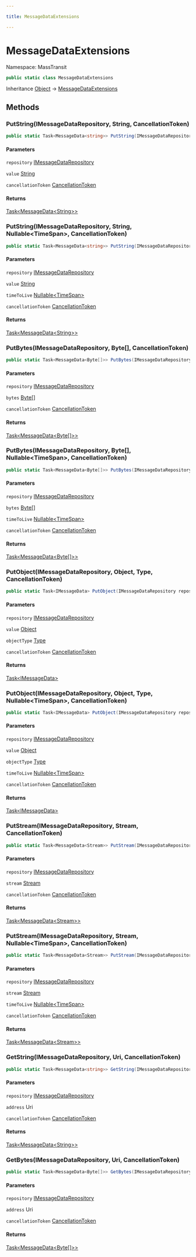 ```yaml
---

title: MessageDataExtensions

---
```


# MessageDataExtensions

Namespace: MassTransit

```csharp
public static class MessageDataExtensions
```

Inheritance [Object](https://learn.microsoft.com/en-us/dotnet/api/system.object) → [MessageDataExtensions](../masstransit/messagedataextensions)

## Methods

### **PutString(IMessageDataRepository, String, CancellationToken)**

```csharp
public static Task<MessageData<string>> PutString(IMessageDataRepository repository, string value, CancellationToken cancellationToken)
```

#### Parameters

`repository` [IMessageDataRepository](../../masstransit-abstractions/masstransit/imessagedatarepository)<br/>

`value` [String](https://learn.microsoft.com/en-us/dotnet/api/system.string)<br/>

`cancellationToken` [CancellationToken](https://learn.microsoft.com/en-us/dotnet/api/system.threading.cancellationtoken)<br/>

#### Returns

[Task\<MessageData\<String\>\>](https://learn.microsoft.com/en-us/dotnet/api/system.threading.tasks.task-1)<br/>

### **PutString(IMessageDataRepository, String, Nullable\<TimeSpan\>, CancellationToken)**

```csharp
public static Task<MessageData<string>> PutString(IMessageDataRepository repository, string value, Nullable<TimeSpan> timeToLive, CancellationToken cancellationToken)
```

#### Parameters

`repository` [IMessageDataRepository](../../masstransit-abstractions/masstransit/imessagedatarepository)<br/>

`value` [String](https://learn.microsoft.com/en-us/dotnet/api/system.string)<br/>

`timeToLive` [Nullable\<TimeSpan\>](https://learn.microsoft.com/en-us/dotnet/api/system.nullable-1)<br/>

`cancellationToken` [CancellationToken](https://learn.microsoft.com/en-us/dotnet/api/system.threading.cancellationtoken)<br/>

#### Returns

[Task\<MessageData\<String\>\>](https://learn.microsoft.com/en-us/dotnet/api/system.threading.tasks.task-1)<br/>

### **PutBytes(IMessageDataRepository, Byte[], CancellationToken)**

```csharp
public static Task<MessageData<Byte[]>> PutBytes(IMessageDataRepository repository, Byte[] bytes, CancellationToken cancellationToken)
```

#### Parameters

`repository` [IMessageDataRepository](../../masstransit-abstractions/masstransit/imessagedatarepository)<br/>

`bytes` [Byte[]](https://learn.microsoft.com/en-us/dotnet/api/system.byte)<br/>

`cancellationToken` [CancellationToken](https://learn.microsoft.com/en-us/dotnet/api/system.threading.cancellationtoken)<br/>

#### Returns

[Task\<MessageData\<Byte[]\>\>](https://learn.microsoft.com/en-us/dotnet/api/system.threading.tasks.task-1)<br/>

### **PutBytes(IMessageDataRepository, Byte[], Nullable\<TimeSpan\>, CancellationToken)**

```csharp
public static Task<MessageData<Byte[]>> PutBytes(IMessageDataRepository repository, Byte[] bytes, Nullable<TimeSpan> timeToLive, CancellationToken cancellationToken)
```

#### Parameters

`repository` [IMessageDataRepository](../../masstransit-abstractions/masstransit/imessagedatarepository)<br/>

`bytes` [Byte[]](https://learn.microsoft.com/en-us/dotnet/api/system.byte)<br/>

`timeToLive` [Nullable\<TimeSpan\>](https://learn.microsoft.com/en-us/dotnet/api/system.nullable-1)<br/>

`cancellationToken` [CancellationToken](https://learn.microsoft.com/en-us/dotnet/api/system.threading.cancellationtoken)<br/>

#### Returns

[Task\<MessageData\<Byte[]\>\>](https://learn.microsoft.com/en-us/dotnet/api/system.threading.tasks.task-1)<br/>

### **PutObject(IMessageDataRepository, Object, Type, CancellationToken)**

```csharp
public static Task<IMessageData> PutObject(IMessageDataRepository repository, object value, Type objectType, CancellationToken cancellationToken)
```

#### Parameters

`repository` [IMessageDataRepository](../../masstransit-abstractions/masstransit/imessagedatarepository)<br/>

`value` [Object](https://learn.microsoft.com/en-us/dotnet/api/system.object)<br/>

`objectType` [Type](https://learn.microsoft.com/en-us/dotnet/api/system.type)<br/>

`cancellationToken` [CancellationToken](https://learn.microsoft.com/en-us/dotnet/api/system.threading.cancellationtoken)<br/>

#### Returns

[Task\<IMessageData\>](https://learn.microsoft.com/en-us/dotnet/api/system.threading.tasks.task-1)<br/>

### **PutObject(IMessageDataRepository, Object, Type, Nullable\<TimeSpan\>, CancellationToken)**

```csharp
public static Task<IMessageData> PutObject(IMessageDataRepository repository, object value, Type objectType, Nullable<TimeSpan> timeToLive, CancellationToken cancellationToken)
```

#### Parameters

`repository` [IMessageDataRepository](../../masstransit-abstractions/masstransit/imessagedatarepository)<br/>

`value` [Object](https://learn.microsoft.com/en-us/dotnet/api/system.object)<br/>

`objectType` [Type](https://learn.microsoft.com/en-us/dotnet/api/system.type)<br/>

`timeToLive` [Nullable\<TimeSpan\>](https://learn.microsoft.com/en-us/dotnet/api/system.nullable-1)<br/>

`cancellationToken` [CancellationToken](https://learn.microsoft.com/en-us/dotnet/api/system.threading.cancellationtoken)<br/>

#### Returns

[Task\<IMessageData\>](https://learn.microsoft.com/en-us/dotnet/api/system.threading.tasks.task-1)<br/>

### **PutStream(IMessageDataRepository, Stream, CancellationToken)**

```csharp
public static Task<MessageData<Stream>> PutStream(IMessageDataRepository repository, Stream stream, CancellationToken cancellationToken)
```

#### Parameters

`repository` [IMessageDataRepository](../../masstransit-abstractions/masstransit/imessagedatarepository)<br/>

`stream` [Stream](https://learn.microsoft.com/en-us/dotnet/api/system.io.stream)<br/>

`cancellationToken` [CancellationToken](https://learn.microsoft.com/en-us/dotnet/api/system.threading.cancellationtoken)<br/>

#### Returns

[Task\<MessageData\<Stream\>\>](https://learn.microsoft.com/en-us/dotnet/api/system.threading.tasks.task-1)<br/>

### **PutStream(IMessageDataRepository, Stream, Nullable\<TimeSpan\>, CancellationToken)**

```csharp
public static Task<MessageData<Stream>> PutStream(IMessageDataRepository repository, Stream stream, Nullable<TimeSpan> timeToLive, CancellationToken cancellationToken)
```

#### Parameters

`repository` [IMessageDataRepository](../../masstransit-abstractions/masstransit/imessagedatarepository)<br/>

`stream` [Stream](https://learn.microsoft.com/en-us/dotnet/api/system.io.stream)<br/>

`timeToLive` [Nullable\<TimeSpan\>](https://learn.microsoft.com/en-us/dotnet/api/system.nullable-1)<br/>

`cancellationToken` [CancellationToken](https://learn.microsoft.com/en-us/dotnet/api/system.threading.cancellationtoken)<br/>

#### Returns

[Task\<MessageData\<Stream\>\>](https://learn.microsoft.com/en-us/dotnet/api/system.threading.tasks.task-1)<br/>

### **GetString(IMessageDataRepository, Uri, CancellationToken)**

```csharp
public static Task<MessageData<string>> GetString(IMessageDataRepository repository, Uri address, CancellationToken cancellationToken)
```

#### Parameters

`repository` [IMessageDataRepository](../../masstransit-abstractions/masstransit/imessagedatarepository)<br/>

`address` Uri<br/>

`cancellationToken` [CancellationToken](https://learn.microsoft.com/en-us/dotnet/api/system.threading.cancellationtoken)<br/>

#### Returns

[Task\<MessageData\<String\>\>](https://learn.microsoft.com/en-us/dotnet/api/system.threading.tasks.task-1)<br/>

### **GetBytes(IMessageDataRepository, Uri, CancellationToken)**

```csharp
public static Task<MessageData<Byte[]>> GetBytes(IMessageDataRepository repository, Uri address, CancellationToken cancellationToken)
```

#### Parameters

`repository` [IMessageDataRepository](../../masstransit-abstractions/masstransit/imessagedatarepository)<br/>

`address` Uri<br/>

`cancellationToken` [CancellationToken](https://learn.microsoft.com/en-us/dotnet/api/system.threading.cancellationtoken)<br/>

#### Returns

[Task\<MessageData\<Byte[]\>\>](https://learn.microsoft.com/en-us/dotnet/api/system.threading.tasks.task-1)<br/>

